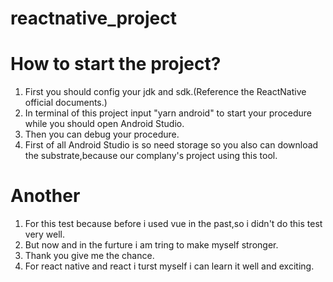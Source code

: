 # reactnative_project

# How to start the project?

1.  First you should config your jdk and sdk.(Reference the ReactNative official documents.)
2.  In terminal of this project input "yarn android" to start your procedure while you should open Android Studio.
3.  Then you can debug your procedure.
4.  First of all Android Studio is so need storage so you also can download the substrate,because our complany's project using this tool.

# Another

1. For this test because before i used vue in the past,so i didn't do this test very well.
2. But now and in the furture i am tring to make myself stronger.
3. Thank you give me the chance.
4. For react native and react i turst myself i can learn it well and exciting.
